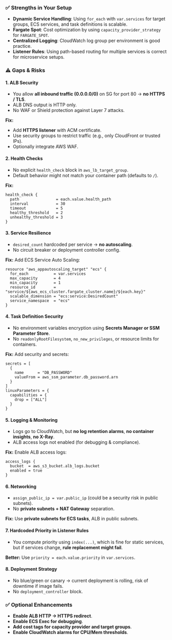 ### ✅ **Strengths in Your Setup**

* **Dynamic Service Handling**: Using `for_each` with `var.services` for target groups, ECS services, and task definitions is scalable.
* **Fargate Spot**: Cost optimization by using `capacity_provider_strategy` for `FARGATE_SPOT`.
* **Centralized Logging**: CloudWatch log group per environment is good practice.
* **Listener Rules**: Using path-based routing for multiple services is correct for microservice setups.

### ⚠ **Gaps & Risks**

#### **1. ALB Security**

* You allow **all inbound traffic (0.0.0.0/0)** on SG for port 80 → **no HTTPS / TLS**.
* ALB DNS output is HTTP only.
* No WAF or Shield protection against Layer 7 attacks.

**Fix:**

* Add **HTTPS listener** with ACM certificate.
* Use security groups to restrict traffic (e.g., only CloudFront or trusted IPs).
* Optionally integrate AWS WAF.

#### **2. Health Checks**

* No explicit `health_check` block in `aws_lb_target_group`.
* Default behavior might not match your container path (defaults to `/`).

**Fix:**

```hcl
health_check {
  path                = each.value.health_path
  interval            = 30
  timeout             = 5
  healthy_threshold   = 2
  unhealthy_threshold = 3
}
```

#### **3. Service Resilience**

* `desired_count` hardcoded per service → **no autoscaling**.
* No circuit breaker or deployment controller config.

**Fix:** Add ECS Service Auto Scaling:

```hcl
resource "aws_appautoscaling_target" "ecs" {
  for_each           = var.services
  max_capacity       = 4
  min_capacity       = 1
  resource_id        = "service/${aws_ecs_cluster.fargate_cluster.name}/${each.key}"
  scalable_dimension = "ecs:service:DesiredCount"
  service_namespace  = "ecs"
}
```

#### **4. Task Definition Security**

* No environment variables encryption using **Secrets Manager or SSM Parameter Store**.
* No `readonlyRootFilesystem`, `no_new_privileges`, or resource limits for containers.

**Fix:**
Add security and secrets:

```hcl
secrets = [
  {
    name      = "DB_PASSWORD"
    valueFrom = aws_ssm_parameter.db_password.arn
  }
]
linuxParameters = {
  capabilities = {
    drop = ["ALL"]
  }
}
```

#### **5. Logging & Monitoring**

* Logs go to CloudWatch, but **no log retention alarms**, **no container insights**, **no X-Ray**.
* ALB access logs not enabled (for debugging & compliance).

**Fix:**
Enable ALB access logs:

```hcl
access_logs {
  bucket  = aws_s3_bucket.alb_logs.bucket
  enabled = true
}
```

#### **6. Networking**

* `assign_public_ip = var.public_ip` (could be a security risk in public subnets).
* No **private subnets + NAT Gateway** separation.

**Fix:** Use **private subnets for ECS tasks**, ALB in public subnets.

#### **7. Hardcoded Priority in Listener Rules**

* You compute priority using `index(...)`, which is fine for static services, but if services change, **rule replacement might fail**.

**Better:** Use `priority = each.value.priority` in `var.services`.

#### **8. Deployment Strategy**

* No blue/green or canary → current deployment is rolling, risk of downtime if image fails.
* No `deployment_controller` block.

### ✅ **Optional Enhancements**

* **Enable ALB HTTP → HTTPS redirect**.
* **Enable ECS Exec for debugging**.
* **Add cost tags for capacity provider and target groups**.
* **Enable CloudWatch alarms for CPU/Mem thresholds**.
